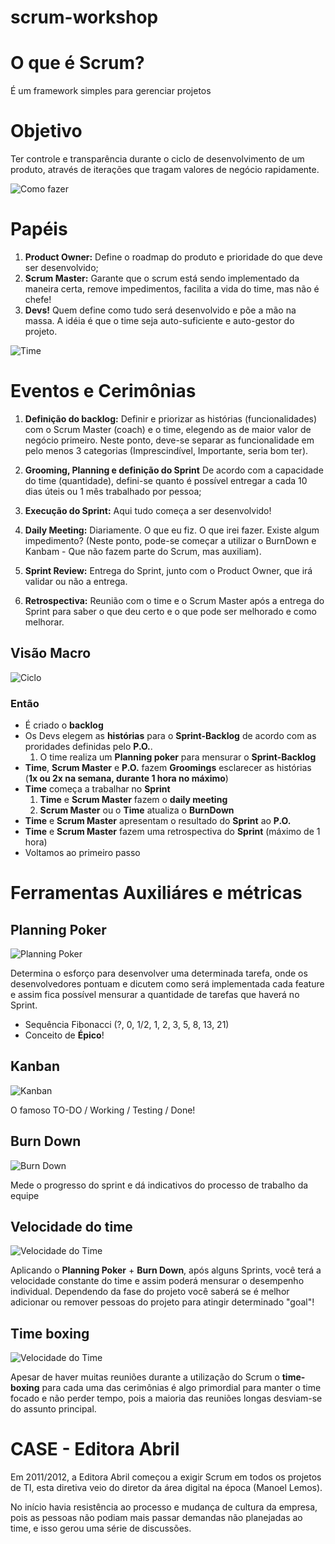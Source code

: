 # scrum-workshop

# O que é Scrum?

É um framework simples para gerenciar projetos

# Objetivo

  Ter controle e transparência durante o ciclo de desenvolvimento de um produto, através de iterações que tragam valores de negócio rapidamente.

  ![Como fazer](https://raw.githubusercontent.com/zekitow/scrum-workshop/master/imgs/00.agilecar.png)

# Papéis

  1. **Product Owner:** Define o roadmap do produto e prioridade do que deve ser desenvolvido;
  2. **Scrum Master:** Garante que o scrum está sendo implementado da maneira certa, remove impedimentos, facilita a vida do time, mas não é chefe!
  3. **Devs!** Quem define como tudo será desenvolvido e põe a mão na massa. A idéia é que o time seja auto-suficiente e auto-gestor do projeto.

  ![Time](https://raw.githubusercontent.com/zekitow/scrum-workshop/master/imgs/actors/scrum-team.jpg)

# Eventos e Cerimônias

  1. **Definição do backlog:**
    Definir e priorizar as histórias (funcionalidades) com o Scrum Master (coach) e o time, elegendo as de maior valor de negócio primeiro. Neste ponto, deve-se separar as funcionalidade em pelo menos 3 categorias (Imprescindível, Importante, seria bom ter).

  2. **Grooming, Planning e definição do Sprint**
    De acordo com a capacidade do time (quantidade), defini-se quanto é possível entregar a cada 10 dias úteis ou 1 mês trabalhado por pessoa;

  3. **Execução do Sprint:**
    Aqui tudo começa a ser desenvolvido!

  4. **Daily Meeting:**
    Diariamente. O que eu fiz. O que irei fazer. Existe algum impedimento? (Neste ponto, pode-se começar a utilizar o BurnDown e Kanbam - Que não fazem parte do Scrum, mas auxiliam).

  5. **Sprint Review:**
    Entrega do Sprint, junto com o Product Owner, que irá validar ou não a entrega.

  6. **Retrospectiva:**
    Reunião com o time e o Scrum Master após a entrega do Sprint para saber o que deu certo e o que pode ser melhorado e como melhorar.

## Visão Macro

![Ciclo](https://raw.githubusercontent.com/zekitow/scrum-workshop/master/imgs/01.cycle.png)

### Então

  * É criado o **backlog**
  * Os Devs elegem as **histórias** para o **Sprint-Backlog** de acordo com as proridades definidas pelo **P.O.**.
    1. O time realiza um **Planning poker** para mensurar o **Sprint-Backlog**
  * **Time**, **Scrum Master** e **P.O.** fazem **Groomings** esclarecer as histórias (**1x ou 2x na semana, durante 1 hora no máximo**)
  * **Time** começa a trabalhar no **Sprint**
    1. **Time** e **Scrum Master** fazem o **daily meeting**
    2. **Scrum Master** ou o **Time** atualiza o **BurnDown**
  * **Time** e **Scrum Master** apresentam o resultado do **Sprint** ao **P.O.**
  * **Time** e **Scrum Master** fazem uma retrospectiva do **Sprint** (máximo de 1 hora)
  * Voltamos ao primeiro passo

# Ferramentas Auxiliáres e métricas

## Planning Poker

  ![Planning Poker](https://raw.githubusercontent.com/zekitow/scrum-workshop/master/imgs/02.planning-poker.jpg)
  
  Determina o esforço para desenvolver uma determinada tarefa, onde os desenvolvedores pontuam e dicutem como será implementada cada feature e assim fica possível mensurar a quantidade de tarefas que haverá no Sprint.
  * Sequência Fibonacci (?, 0, 1/2, 1, 2, 3, 5, 8, 13, 21)
  * Conceito de **Épico**!
  
## Kanban

  ![Kanban](https://raw.githubusercontent.com/zekitow/scrum-workshop/master/imgs/03.kanban.jpg)

   O famoso TO-DO / Working / Testing / Done!

## Burn Down

  ![Burn Down](https://raw.githubusercontent.com/zekitow/scrum-workshop/master/imgs/04.burndown.png)

  Mede o progresso do sprint e dá indicativos do processo de trabalho da equipe

## Velocidade do time

  ![Velocidade do Time](https://raw.githubusercontent.com/zekitow/scrum-workshop/master/imgs/05.velocity.jpg)

  Aplicando o **Planning Poker** + **Burn Down**, após alguns Sprints, você terá a velocidade constante do time e assim poderá mensurar o desempenho individual. Dependendo da fase do projeto você saberá se é melhor adicionar ou remover pessoas do projeto para atingir determinado "goal"!

## Time boxing

  ![Velocidade do Time](https://raw.githubusercontent.com/zekitow/scrum-workshop/master/imgs/06.time-boxing.jpg)

  Apesar de haver muitas reuniões durante a utilização do Scrum o **time-boxing** para cada uma das cerimônias é algo primordial para manter o time focado e não perder tempo, pois a maioria das reuniões longas desviam-se do assunto principal.

# CASE - Editora Abril

  Em 2011/2012, a Editora Abril começou a exigir Scrum em todos os projetos de TI, esta diretiva veio do diretor da área digital na época (Manoel Lemos).

  No início havia resistência ao processo e mudança de cultura da empresa, pois as pessoas não podiam mais passar demandas não planejadas ao time, e isso gerou uma série de discussões.

